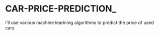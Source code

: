 # CAR-PRICE-PREDICTION_
i'll use various machine learining algorithms to predict the price of used cars
